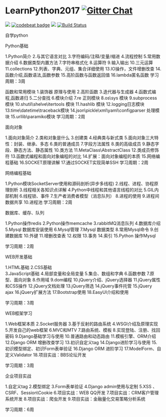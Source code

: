 # LearnPython2017 [![Gitter Chat](https://badges.gitter.im/frapsoft/frapsoft.svg?v=101)](https://gitter.im/LearnPythonFromOldboy/Lobby)
![](https://img.shields.io/badge/language-Python-orange.svg)
[![codebeat badge](https://codebeat.co/badges/baeefd2c-908a-49f7-9dc6-6dbaaa3e39bc)](https://codebeat.co/projects/github-com-sigai-learnpython2017-master)
[![](https://img.shields.io/badge/weibo-@Python-red.svg)](http://weibo.com/371407044)
[![Build Status](https://travis-ci.org/sigai/LearnPython2017.svg?branch=master)](https://travis-ci.org/sigai/LearnPython2017)

自学python


Python基础

1.Python简介
2.与其它语言对比
3.字符编码/注释/变量/缩进
4.流程控制
5.常用数据介绍
6.数据类型内置方法
7.字符串格式化
8.运算符
9.输入输出
10.三元运算
11.collections
12.列表、字典、元组、集合详细使用
13.IO操作，文件增删改查
14.函数介绍,函数语法,函数参数
15.高阶函数与函数返回值
16.lambda匿名函数
学习周期：3周

函数和常用模块
1.装饰器 原理与使用 
2.高阶函数
3.迭代器与生成器
4.函数式编程,函数递归
5.二分查找
6.模块介绍
7.re 正则模块
8.os\sys 模块
9.subprocess 模块
10.shutil\shelve\itertools 模块
11.hashlib 模块
12.logging日志模块
13.time\datetime\traceback模块
14.json\pickle\xml\yaml\configparser 处理模块
15.urllib\paramiko模块
学习周期：2周


面向对象

1.面向对象简介
2.类和对象是什么
3.创建类
4.经典类与新式类
5.面向对象三大特性：封装、继承、多态
6.类的普通成员
7.字段方法属性
8.类的高级成员
9.静态字段、静态方法、静态属性
10.类方法
11.MetaClass\AbstractClass
12.类成员修饰符
13.函数式编程和面向对象编程的对比
14.扩展：面向对象编程的本质
15.网络编程基础
16.SOCKET原理讲解
17.通过SOCKET实现简单SSH
学习周期：2周



网络编程基础

1.Python模块SocketServer使用和源码剖析(异步多线程)
2.线程、进程、协程原理剖析
3.线程相关各知识点详解
4.Python中线程和其他语言线程的对比
5.GIL内部机制
6.线程锁、事件
7.生产者消费者模型（消息队列）
8.进程的使用
9.进程间数据共享
10.进程池
学习周期：2周


数据库、缓存、队列
 
1.Python操作redis
2.Python操作memcache
3.rabbitMQ消息队列
4.数据库介绍
5.Mysql 数据库安装使用
6.Mysql管理
7.Mysql 数据类型
8.常用Mysql命令
9.创建数据库
10.外键
11.增删改查表
12.权限
13.事务
14.索引
15.Python 操作Mysql


学习周期：2周



WEB开发基础

1.HTML基础
2.CSS基础      
3.JavaScript基础
4.局部变量和全局变量
5.集合、数组和字典
6.函数参数
7.原型、面向对象
8.作用域
9.dom编程
10.jQuery介绍、jQuery选择器
11.jQuery属性和CSS操作
12.jQuery文档处理
13.jQuery筛选
14.jQuery事件托管
15.jQuery  ajax
16.jQuery扩展方法
17.Bootstrap使用
18.EasyUI介绍和使用


学习周期：3周

WEB框架学习

1.Web框架本质
2.Socket服务器
3.基于反射的路由系统
4.WSGI介绍及原理实现
5.开发自己的web框架
6.MVC和MTV
7.路由系统、模板
8.实现登陆、注册、找回密码
9.Django基础学习与使用
10.普通路由和动态路由
11.模板引擎、ORM介绍
12.Django ORM 增删改查学习
13.初识自定义tag
14.Django进阶学习与使用
15.初识模型绑定、初识Form表单验证
16.Django ORM 进阶学习
17.ModelForm、自定义Validator
18.项目实战：BBS论坛开发


学习周期：3周


企业项目实战
 
1.自定义tag
2.模型绑定
3.Form表单验证
4.Django admin使用与定制
5.XSS 、CSRF、Session\Cookie
6.项目实战：WEB QQ开发
7.项目实战：CRM客户管理系统开发
8.项目实战：爬虫开发
9.项目实战：金融量化交易策略分析系统


学习周期：6周
